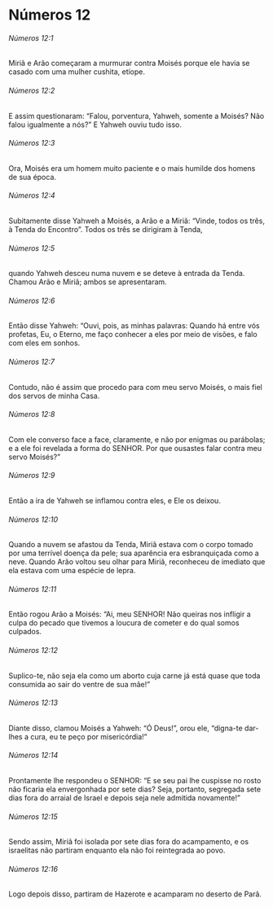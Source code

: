 # Números 12

###### Números 12:1

Miriã e Arão começaram a murmurar contra Moisés porque ele havia se casado com uma mulher cushita, etíope.

###### Números 12:2

E assim questionaram: “Falou, porventura, Yahweh, somente a Moisés? Não falou igualmente a nós?” E Yahweh ouviu tudo isso.

###### Números 12:3

Ora, Moisés era um homem muito paciente e o mais humilde dos homens de sua época.

###### Números 12:4

Subitamente disse Yahweh a Moisés, a Arão e a Miriã: “Vinde, todos os três, à Tenda do Encontro”. Todos os três se dirigiram à Tenda,

###### Números 12:5

quando Yahweh desceu numa nuvem e se deteve à entrada da Tenda. Chamou Arão e Miriã; ambos se apresentaram.

###### Números 12:6

Então disse Yahweh: “Ouvi, pois, as minhas palavras: Quando há entre vós profetas, Eu, o Eterno, me faço conhecer a eles por meio de visões, e falo com eles em sonhos.

###### Números 12:7

Contudo, não é assim que procedo para com meu servo Moisés, o mais fiel dos servos de minha Casa.

###### Números 12:8

Com ele converso face a face, claramente, e não por enigmas ou parábolas; e a ele foi revelada a forma do SENHOR. Por que ousastes falar contra meu servo Moisés?”

###### Números 12:9

Então a ira de Yahweh se inflamou contra eles, e Ele os deixou.

###### Números 12:10

Quando a nuvem se afastou da Tenda, Miriã estava com o corpo tomado por uma terrível doença da pele; sua aparência era esbranquiçada como a neve. Quando Arão voltou seu olhar para Miriã, reconheceu de imediato que ela estava com uma espécie de lepra.

###### Números 12:11

Então rogou Arão a Moisés: “Ai, meu SENHOR! Não queiras nos infligir a culpa do pecado que tivemos a loucura de cometer e do qual somos culpados.

###### Números 12:12

Suplico-te, não seja ela como um aborto cuja carne já está quase que toda consumida ao sair do ventre de sua mãe!”

###### Números 12:13

Diante disso, clamou Moisés a Yahweh: “Ó Deus!”, orou ele, “digna-te dar-lhes a cura, eu te peço por misericórdia!”

###### Números 12:14

Prontamente lhe respondeu o SENHOR: “E se seu pai lhe cuspisse no rosto não ficaria ela envergonhada por sete dias? Seja, portanto, segregada sete dias fora do arraial de Israel e depois seja nele admitida novamente!”

###### Números 12:15

Sendo assim, Miriã foi isolada por sete dias fora do acampamento, e os israelitas não partiram enquanto ela não foi reintegrada ao povo.

###### Números 12:16

Logo depois disso, partiram de Hazerote e acamparam no deserto de Parã.

